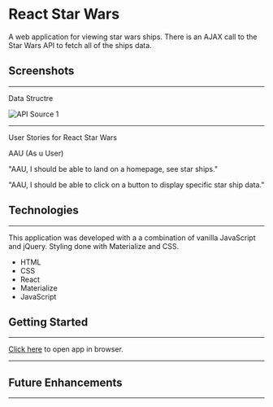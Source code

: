 # React Star Wars

A web application for viewing star wars ships. There is an AJAX call to the Star Wars API to fetch all of the ships data. 

## Screenshots
____________________

Data Structre

![API  Source 1](https://i.imgur.com/8EfXKM1.png)   

____________________
User Stories for React Star Wars

AAU (As u User)

"AAU, I should be able to land on a homepage, see star ships."

"AAU, I should be able to click on a button to display specific star ship data."

## Technologies
____________________

This application was developed with a a combination of vanilla JavaScript and jQuery. Styling done with Materialize and CSS.

- HTML
- CSS
- React
- Materialize
- JavaScript

## Getting Started
____________________

[Click here](hoseacodes-starwars.netlify.app) to open app in browser.
____________________

## Future Enhancements
____________________
